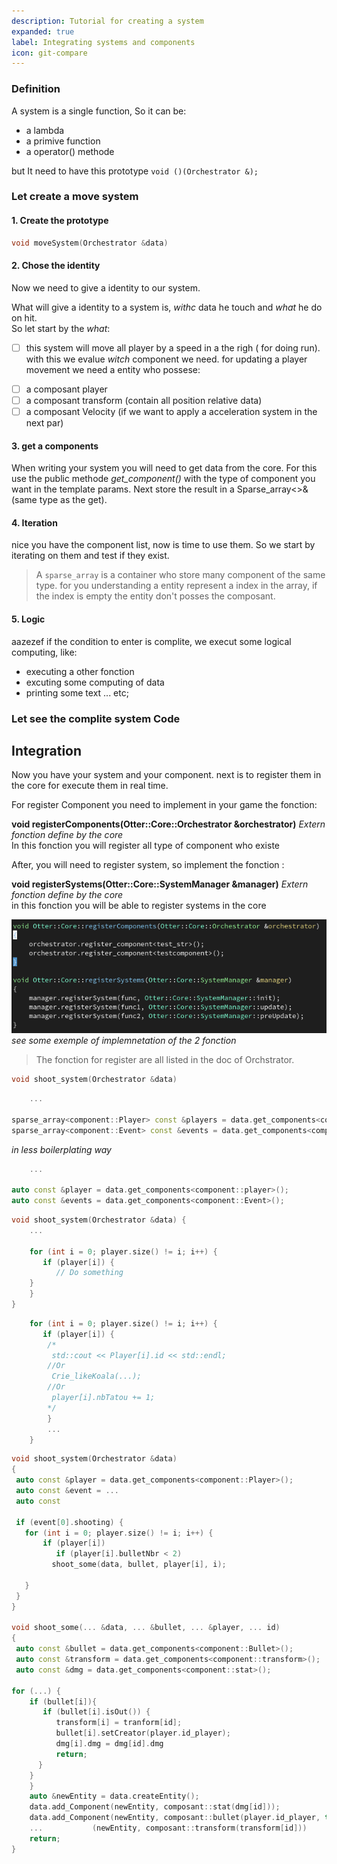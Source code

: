 ```yaml
---
description: Tutorial for creating a system
expanded: true
label: Integrating systems and components
icon: git-compare
---
```


### Definition

A system is a single function, So it can be:
- a lambda
- a primive function
- a operator() methode

but It need to have this prototype ```void ()(Orchestrator &);```

### Let create a move system
#### 1. Create the prototype

```c++
void moveSystem(Orchestrator &data)
```
#### 2. Chose the identity   

Now we need to give a identity to our system.

What will give a identity to a system is, _withc_ data he touch and _what_ he do on hit.  
So let start by the _what_:
+ [ ] this system will move all player by a speed in a the righ ( for doing run).   
with this we evalue _witch_ component we need.
for updating a player movement we need a entity who possese:
- [ ] a composant player
- [ ] a composant transform (contain all position relative data)
- [ ] a composant Velocity (if we want to apply a acceleration system in the next par)

#### 3. get a components

When writing your system you will need to get data from the core.
For this use the public methode _get_component()_ with the type of component you want in the template params.
Next store the result in a Sparse_array<>& (same type as the get).

#### 4. Iteration

nice you have the component list, now is time to use them.
So we start by iterating on them and test if they exist.

> A `sparse_array` is a container who store many component of the same type.
for you understanding a entity represent a index in the array, if the index is empty the entity don't posses the composant.

#### 5. Logic

aazezef
if the condition to enter is complite, we execut some logical computing, like:
- executing a other fonction
- excuting some computing of data
- printing some text
... etc;

### Let see the complite system Code

## Integration

Now you have your system and your component. next is to register them in the core for execute them in real time.

For register Component you need to implement in your game the fonction:    

**void registerComponents(Otter::Core::Orchestrator &orchestrator)**  _Extern fonction define by the core_     
In this fonction you will register all type of component who existe

After, you will need to register system, so implement the fonction :

**void registerSystems(Otter::Core::SystemManager &manager)**    _Extern fonction define by the core_   
in this fonction you will be able to register systems in the core


![](../assets/images/integration.png) _see some exemple of implemnetation of the 2 fonction_

> The fonction for register are all listed in the doc of Orchstrator.


```c++
void shoot_system(Orchestrator &data)
```


```c++
	...
	
sparse_array<component::Player> const &players = data.get_components<component::player>();
sparse_array<component::Event> const &events = data.get_components<component::Event>();
```
 _in less boilerplating way_

```c++
    ...

auto const &player = data.get_components<component::player>();
auto const &events = data.get_components<component::Event>();
```


```c++
void shoot_system(Orchestrator &data) {
    ...

    for (int i = 0; player.size() != i; i++) {
       if (player[i]) {
    	  // Do something
	}
    }
}
```


```c++
    for (int i = 0; player.size() != i; i++) {
       if (player[i]) {
        /*
	     std::cout << Player[i].id << std::endl;
	    //Or
	     Crie_likeKoala(...);
	    //Or
	     player[i].nbTatou += 1;
	    */
	    }
	    ...
	}
```



```c++
void shoot_system(Orchestrator &data)
{
 auto const &player = data.get_components<component::Player>();
 auto const &event = ...
 auto const

 if (event[0].shooting) {
   for (int i = 0; player.size() != i; i++) {
       if (player[i])
       	  if (player[i].bulletNbr < 2)
	     shoot_some(data, bullet, player[i], i);

   }
 }
}

void shoot_some(... &data, ... &bullet, ... &player, ... id)
{
 auto const &bullet = data.get_components<component::Bullet>();
 auto const &transform = data.get_components<component::transform>();
 auto const &dmg = data.get_components<component::stat>();

for (...) {
    if (bullet[i]){
       if (bullet[i].isOut()) {
          transform[i] = tranform[id];
          bullet[i].setCreator(player.id_player);
          dmg[i].dmg = dmg[id].dmg
          return;
	  }
	}
    }
    auto &newEntity = data.createEntity();
    data.add_Component(newEntity, composant::stat(dmg[id]));
    data.add_Component(newEntity, composant::bullet(player.id_player, true));
    ... 	      (newEntity, composant::transform(transform[id]))
    return;
}

```
